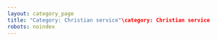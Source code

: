 ```yaml
---
layout: category_page
title: "Category: Christian service"\category: Christian service
robots: noindex
---
```

